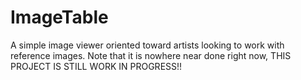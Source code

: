 ImageTable
==========

A simple image viewer oriented toward artists looking to work with reference images.
Note that it is nowhere near done right now, THIS PROJECT IS STILL WORK IN PROGRESS!!